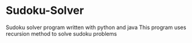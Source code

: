 # Sudoku-Solver
Sudoku solver program written with python and java 
This program uses recursion method to solve sudoku problems
